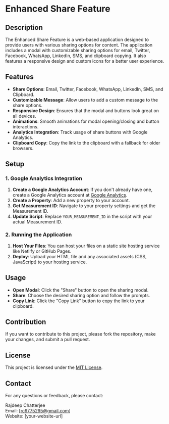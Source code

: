 # Enhanced Share Feature

## Description

The Enhanced Share Feature is a web-based application designed to provide users with various sharing options for content. The application includes a modal with customizable sharing options for email, Twitter, Facebook, WhatsApp, LinkedIn, SMS, and clipboard copying. It also features a responsive design and custom icons for a better user experience.

## Features

- **Share Options**: Email, Twitter, Facebook, WhatsApp, LinkedIn, SMS, and Clipboard.
- **Customizable Message**: Allow users to add a custom message to the share options.
- **Responsive Design**: Ensures that the modal and buttons look great on all devices.
- **Animations**: Smooth animations for modal opening/closing and button interactions.
- **Analytics Integration**: Track usage of share buttons with Google Analytics.
- **Clipboard Copy**: Copy the link to the clipboard with a fallback for older browsers.

## Setup

### 1. Google Analytics Integration

1. **Create a Google Analytics Account**: If you don't already have one, create a Google Analytics account at [Google Analytics](https://analytics.google.com/).
2. **Create a Property**: Add a new property to your account.
3. **Get Measurement ID**: Navigate to your property settings and get the Measurement ID.
4. **Update Script**: Replace `YOUR_MEASUREMENT_ID` in the script with your actual Measurement ID.

### 2. Running the Application

1. **Host Your Files**: You can host your files on a static site hosting service like Netlify or GitHub Pages.
2. **Deploy**: Upload your HTML file and any associated assets (CSS, JavaScript) to your hosting service.

## Usage

- **Open Modal**: Click the "Share" button to open the sharing modal.
- **Share**: Choose the desired sharing option and follow the prompts.
- **Copy Link**: Click the "Copy Link" button to copy the link to your clipboard.

## Contribution

If you want to contribute to this project, please fork the repository, make your changes, and submit a pull request.

## License

This project is licensed under the [MIT License](LICENSE).

## Contact

For any questions or feedback, please contact:

Rajdeep Chatterjee  
Email: [rc9775295@gmail.com]  
Website: [your-website-url]